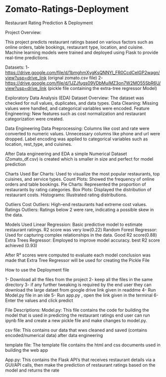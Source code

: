 # Zomato-Ratings-Deployment
Restaurant Rating Prediction & Deployment

Project Overview:

This project predicts restaurant ratings based on various factors such as online orders, table bookings, restaurant type, location, and cuisine. Machine learning models were trained and deployed using Flask to provide real-time predictions.

Datasets:
1- https://drive.google.com/file/d/1bmghmXygKsQNNYl_FR0CcdCeIGP2wagn/view?usp=drive_link (orignal zomato.csv file)
2- https://drive.google.com/file/d/1JZJfugs09VDbMuiMZ3on7W2MO55SbR6U/view?usp=drive_link (pickle file containing the extra-tree regressor Model)

Exploratory Data Analysis (EDA)
Dataset Overview: The dataset was checked for null values, duplicates, and data types.
Data Cleaning: Missing values were handled, and categorical variables were encoded.
Feature Engineering: New features such as cost normalization and restaurant categorization were created.

Data Engineering
Data Preprocessing:
Columns like cost and rate were converted to numeric values.
Unnecessary columns like phone and url were dropped.
Label encoding was applied to categorical variables such as location, rest_type, and cuisines.

After Data engineering and EDA a simple Numerical Dataset (Zomato_df.csv) is created
which is smaller in size and perfect for model prediction

Charts Used
Bar Charts: Used to visualize the most popular restaurants, top cuisines, and service types.
Count Plots: Showed the frequency of online orders and table bookings.
Pie Charts: Represented the proportion of restaurants by rating categories.
Box Plots: Displayed the distribution of restaurant costs.
Histograms: Illustrated rating distributions.

Outliers
Cost Outliers: High-end restaurants had extreme cost values.
Ratings Outliers: Ratings below 2 were rare, indicating a possible skew in the data.

Models Used
Linear Regression: Basic predictive model to estimate restaurant ratings. R2 score was very low(0.22)
Random Forest Regressor: Used for capturing complex relationships in the data. Good R2 score(0.88)
Extra Trees Regressor: Employed to improve model accuracy. best R2 score achieved (0.93)

After R² scores were computed to evaluate each model conclusion was made that Extra Tree Regressor will be used for creating the Pickle File

How to use the Deployment file

1- Download all the files from the project 
2- keep all the files in the same directory
3- if any further tweaking is required by the end user they can download the large dataet from google drive link given in readdme
4- Run Model.py file in an ide
5- Run app.py , open the link given in the terminal 
6- Enter the values and click predict

File Descriptions:
Model.py:
This file contains the code for building the model that is used in predicting the restaurant ratings
end user can run ipynb file and create a new pickle file and make changes to model.py.

csv file:
This contains our data that wws cleaned and saved (contains encoded/numerical data) after data engineering

template file:
The template file contains the html and css documents used in building the web app

App.py:
This contains the Flask API’s that receives restaurant details via a GUI/API calls, then make the prediction of restaurant ratings based on the model and returns the rate










